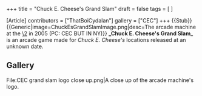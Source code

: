 +++
title = "Chuck E. Cheese's Grand Slam"
draft = false
tags = [ ]

[Article]
contributors = ["ThatBoiCydalan"]
gallery = ["CEC"]
+++
{{Stub}}{{Generic|image=ChuckEsGrandSlamImage.png|desc=The arcade machine at the [\2](\1) in 2005 (PC: CEC BUT IN NY)}}
**_Chuck E. Cheese's Grand Slam**_ is an arcade game made for _Chuck E. Cheese's_ locations released at an unknown date.

##  Gallery ## 
<gallery>
File:CEC grand slam logo close up.png|A close up of the arcade machine's logo.
</gallery>